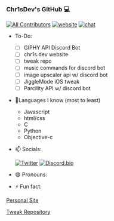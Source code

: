 ### Chr1sDev's GitHub 💻
[![All Contributors](https://img.shields.io/badge/all_contributors-1-orange.svg?style=flat-square)](#contributors-)
[![website](https://img.shields.io/website?down_color=lightgrey&down_message=offline&label=chr1s.dev&style=flat-square&up_color=limegreen&up_message=online&url=https%3A%2F%2Fchr1s.dev)](https://chr1s.dev)
[![chat](https://img.shields.io/discord/700453406061494292?style=flat-square)](https://discord.gg/EKZyXfM)

- To-Do:
  - [ ] GIPHY API Discord Bot
  - [ ] chr1s.dev website
  - [ ] tweak repo
  - [ ] music commands for discord bot
  - [ ] image upscaler api w/ discord bot
  - [ ] JiggleMode iOS tweak
  - [ ] Parcility API w/ discord bot
- 🔢Languages I know (most to least)
  - Javascript
  - html/css
  - C
  - Python
  - Objective-c
- 📫 Socials:

  [![Twitter](https://abs.twimg.com/errors/logo23x19@2x.png)](https://twitter.com/Chr1sDev)
  [![Discord.bio](https://chr1s.dev/assets/disc_small.png)](dsc.bio/chr1sdev)
- 😄 Pronouns:
- ⚡ Fun fact:

[Personal Site](https://chr1s.dev)

[Tweak Repository](https://repo.chr1s.dev)

